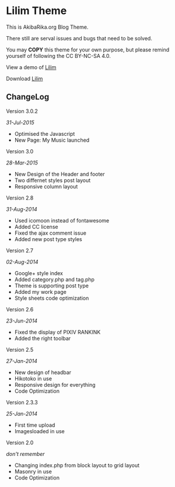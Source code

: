 Lilim Theme
========

This is AkibaRika.org Blog Theme.

There still are serval issues and bugs that need to be solved.

You may **COPY** this theme for your own purpose, but please remind yourself of following the CC BY-NC-SA 4.0.

View a demo of [Lilim][1]

Download [Lilim][2]

ChangeLog
---

Version 3.0.2

*31-Jul-2015*

   - Optimised the Javascript
   - New Page: My Music launched

Version 3.0

*28-Mar-2015*

   - New Design of the Header and footer
   - Two differnet styles post layout
   - Responsive column layout

Version 2.8

*31-Aug-2014*

 - Used icomoon instead of fontawesome
 - Added CC license
 - Fixed the ajax comment issue
 - Added new post type styles

Version 2.7

*02-Aug-2014*

 - Google+ style index
 - Added category.php and tag.php
 - Theme is supporting post type
 - Added my work page
 - Style sheets code optimization

Version 2.6

*23-Jun-2014*

 - Fixed the display of PIXIV RANKINK
 - Added the right toolbar

Version 2.5

*27-Jan-2014*

 - New design of headbar
 - Hikotoko in use
 - Responsive design for everything
 - Code Optimization

Version 2.3.3

*25-Jan-2014*

 - First time upload
 - Imagesloaded in use

Version 2.0
 
*don't remember*
 - Changing index.php from block layout to grid layout
 - Masonry in use
 - Code Optimization

[1]:http://moe.akibarika.org/
[2]:https://github.com/akibarika/Lilim-Theme-Version-2/archive/master.zip
